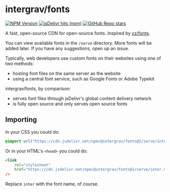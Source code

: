 # intergrav/fonts

[![NPM Version](https://img.shields.io/npm/v/@intergrav/fonts)](https://www.npmjs.com/package/@intergrav/fonts) [![jsDelivr hits (npm)](https://img.shields.io/jsdelivr/npm/hm/@intergrav/fonts)](https://cdn.jsdelivr.net/npm/@intergrav/fonts/) [![GitHub Repo stars](https://img.shields.io/github/stars/intergrav/fonts)](https://github.com/intergrav/fonts)

A fast, open-source CDN for open-source fonts. Inspired by [xz/fonts](https://github.com/xz/fonts).

You can view available fonts in the `/serve` directory. More fonts will be added later. If you have any suggestions, open up an issue.

Typically, web developers use custom fonts on their websites using one of two methods:

- hosting font files on the same server as the website
- using a central font service, such as Google Fonts or Adobe Typekit

intergrav/fonts, by comparison:

- serves font files through jsDelivr's global content delivery network
- is fully open source and only serves open source fonts

## Importing

In your CSS you could do:

```css
@import url("https://cdn.jsdelivr.net/npm/@intergrav/fonts@1/serve/inter.min.css");
```

Or in your HTML's `<head>` you could do:

```html
<link
	rel="stylesheet"
	href="https://cdn.jsdelivr.net/npm/@intergrav/fonts@1/serve/inter.min.css"
/>
```

Replace `inter` with the font name, of course.

